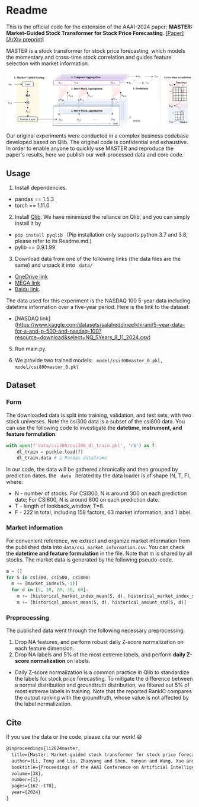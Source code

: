 # Readme 
This is the official code for the extension of the AAAI-2024 paper: **MASTER: Market-Guided Stock Transformer for Stock Price Forecasting**. [[Paper]](https://ojs.aaai.org/index.php/AAAI/article/view/27767)  [[ArXiv preprint]](https://arxiv.org/abs/2312.15235) 

MASTER is a stock transformer for stock price forecasting, which models the momentary and cross-time stock correlation and guides feature selection with market information.

![MASTER framework](framework.png)

Our original experiments were conducted in a complex business codebase developed based on Qlib. The original code is confidential and exhaustive. In order to enable anyone to quickly use MASTER and reproduce the paper's results, here we publish our well-processed data and core code. 

## Usage
1. Install dependencies.
- pandas == 1.5.3
- torch == 1.11.0

2. Install [Qlib](https://github.com/microsoft/qlib). We have minimized the reliance on Qlib, and you can simply install it by
- <code>pip install pyqlib </code> (Pip installation only supports python 3.7 and 3.8, please refer to its Readme.md.)
- pylib == 0.9.1.99

3. Download data from one of the following links (the data files are the same) and unpack it into <code> data/ </code>
- [OneDrive link](https://1drv.ms/f/c/652674690cc447e6/Eu8Kxv4xxTFMtDQqTW0IU0UB8rnpjACA5twMi8BA_PfbSA?e=ooc0za)
- [MEGA link](https://mega.nz/file/4OE0jK4I#h-LG7OjFnncbL_YGoSx5c0W604OdFMgALTYFcoDvgfw)
- [Baidu link](https://pan.baidu.com/s/1Wv_nzmw6vlexqZinV_zLtA?pwd=hrrl). 

The data used for this experiment is the NASDAQ 100 5-year data including datetime information over a five-year period. Here is the link to the dataset: 
- [NASDAQ link] (https://www.kaggle.com/datasets/salaheddineelkhirani/5-year-data-for-s-and-p-500-and-nasdaq-100?resource=download&select=NQ_5Years_8_11_2024.csv)

5. Run main.py.

6. We provide two trained models: <code> model/csi300master_0.pkl, model/csi800master_0.pkl</code>

## Dataset
### Form
The downloaded data is split into training, validation, and test sets, with two stock universes. Note the csi300 data is a subset of the csi800 data.
You can use the following code to investigate the **datetime, instrument, and feature formulation**.
```python
with open(f'data/csi300/csi300_dl_train.pkl', 'rb') as f:
    dl_train = pickle.load(f)
    dl_train.data # a Pandas dataframe
```
In our code, the data will be gathered chronically and then grouped by prediction dates. the <code> data </code> iterated by the data loader is of shape (N, T, F), where:
- N - number of stocks. For CSI300, N is around 300 on each prediction date; For CSI800, N is around 800 on each prediction date.
- T - length of lookback_window, T=8.
- F - 222 in total, including 158 factors, 63 market information, and 1 label.        

### Market information
For convenient reference, we extract and organize market information from the published data into <code>data/csi_market_information.csv</code>.
You can check the **datetime and feature formulation** in the file. Note that m is shared by all stocks.
The market data is generated by the following pseudo-code.

```python
m = []
for S in csi300, csi500, csi800:
  m += [market_index(S,-1)]
  for d in [5, 10, 20, 30, 60]:
    m += [historical_market_index_mean(S, d), historical_market_index_std(S, d)]
    m += [historical_amount_mean(S, d), historical_amount_std(S, d)]
```

### Preprocessing
The published data went through the following necessary preprocessing. 
1. Drop NA features, and perform robust daily Z-score normalization on each feature dimension.
2. Drop NA labels and 5% of the most extreme labels, and perform **daily Z-score normalization** on labels. 
- Daily Z-score normalization is a common practice in Qlib to standardize the labels for stock price forecasting. To mitigate the difference between a normal distribution and groundtruth distribution, we filtered out 5\% of most extreme labels in training. Note that the reported RankIC compares the output ranking with the groundtruth, whose value is not affected by the label normalization.

## Cite
If you use the data or the code, please cite our work! :smile:
```latex
@inproceedings{li2024master,
  title={Master: Market-guided stock transformer for stock price forecasting},
  author={Li, Tong and Liu, Zhaoyang and Shen, Yanyan and Wang, Xue and Chen, Haokun and Huang, Sen},
  booktitle={Proceedings of the AAAI Conference on Artificial Intelligence},
  volume={38},
  number={1},
  pages={162--170},
  year={2024}
}
```


